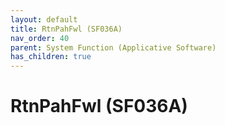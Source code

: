 ```yaml
---
layout: default
title: RtnPahFwl (SF036A)
nav_order: 40
parent: System Function (Applicative Software)
has_children: true
---
```

# RtnPahFwl (SF036A)
